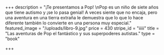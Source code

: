 +++
description = "¡Te presentamos a Pop!  \nPop es un niño de siete años que tiene autismo y ¡se lo pasa genial! A veces siente que no encaja, pero una aventura en una tierra extraña le demuestra que lo que lo hace diferente también lo convierte en una persona muy especial."
featured_image = "/uploads/libro-9.jpg"
price = 430
stripe_id = "iiiii"
title = "Las aventuras de Pop el fantástico y sus superpoderes autistas."
type = "book"

+++

